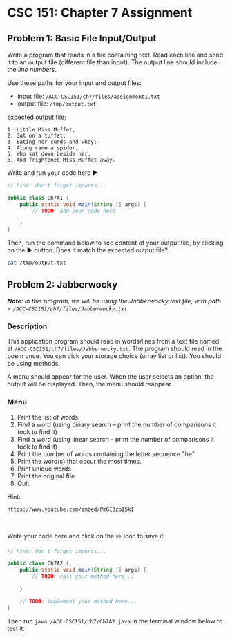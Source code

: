 # CSC 151: Chapter 7 Assignment

## Problem 1: Basic File Input/Output

Write a program that reads in a file containing text. Read each line and send it to an output file (different file than input). The output line should include the _line numbers_.

Use these paths for your input and output files:
- input file: `/ACC-CSC151/ch7/files/assignment1.txt`
- output file: `/tmp/output.txt`

expected output file:
```
1. Little Miss Muffet,
2. Sat on a tuffet,
3. Eating her curds and whey;
4. Along came a spider,
5. Who sat down beside her,
6. And frightened Miss Muffet away.
```

Write and run your code here ▶️

```java | {type: 'script'}
// hint: don't forget imports...

public class Ch7A1 {
	public static void main(String [] args) {
        // TODO: add your code here

    }
}
```

Then, run the command below to see content of your output file, by clicking on the ▶️ button. Does it match the expected output file?

```bash | {type: 'command'}
cat /tmp/output.txt
```

## Problem 2: Jabberwocky
_**Note**: In this program, we will be using the Jabberwocky text file, with path = `/ACC-CSC151/ch7/files/Jabberwocky.txt`._

### Description

This application program should read in words/lines from a text file named at `/ACC-CSC151/ch7/files/Jabberwocky.txt`. The program should read in the poem once. You can pick your storage choice (array list or list). You should be using methods.

A menu should appear for the user. When the user selects an option, the output will be displayed. Then, the menu should reappear.

### Menu

1. Print the list of words
2. Find a word (using binary search – print the number of comparisons it took to find it)
3. Find a word (using linear search – print the number of comparisons it took to find it)
4. Print the number of words containing the letter sequence "he"
5. Print the word(s) that occur the most times.
6. Print unique words
7. Print the original file
8. Quit

Hint:

```|{type:'youtube'}
https://www.youtube.com/embed/PmGI3zpISkI
```

<br>

Write your code here and click on the ✏️ icon to save it.

```java | {type: 'file', path: '/ACC-CSC151/ch7/Ch7A2.java'}
// hint: don't forget imports...

public class Ch7A2 {
	public static void main(String [] args) {
        // TODO: call your method here...

    }

    // TODO: implement your method here...
}
```

Then run `java /ACC-CSC151/ch7/Ch7A2.java` in the terminal window below to test it:

```bash | {type: 'terminal'}
```
